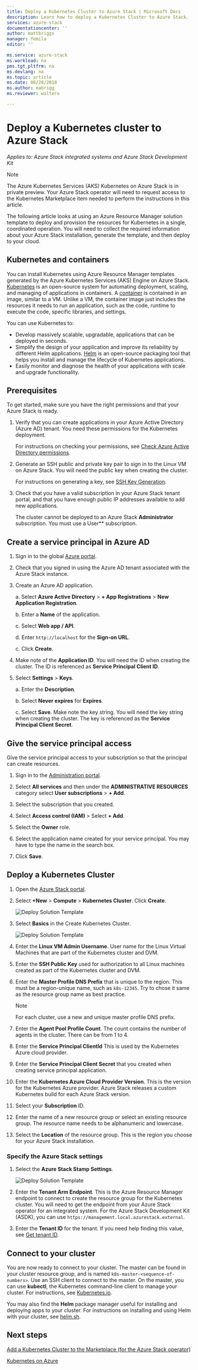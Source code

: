 ```yaml
---
title: Deploy a Kubernetes Cluster to Azure Stack | Microsoft Docs
description: Learn how to deploy a Kubernetes Cluster to Azure Stack.
services: azure-stack
documentationcenter: ''
author: mattbriggs
manager: femila
editor: ''

ms.service: azure-stack
ms.workload: na
pms.tgt_pltfrm: na
ms.devlang: na
ms.topic: article
ms.date: 08/28/2018
ms.author: mabrigg
ms.reviewer: waltero

---
```


# Deploy a Kubernetes cluster to Azure Stack

*Applies to: Azure Stack integrated systems and Azure Stack Development Kit*

> [!Note]  
> The Azure Kubernetes Services (AKS) Kubernetes on Azure Stack is in private preview. Your Azure Stack operator will need to request access to the Kubernetes Marketplace item needed to perform the instructions in this article.

The following article looks at using an Azure Resource Manager solution template to deploy and provision the resources for Kubernetes in a single, coordinated operation. You will need to collect the required information about your Azure Stack installation, generate the template, and then deploy to your cloud.

## Kubernetes and containers

You can install Kubernetes using Azure Resource Manager templates generated by the Azure Kubernetes Services (AKS) Engine on Azure Stack. [Kubernetes](https://kubernetes.io) is an open-source system for automating deployment, scaling, and managing of applications in containers. A [container](https://www.docker.com/what-container) is contained in an image, similar to a VM. Unlike a VM, the container image just includes the resources it needs to run an application, such as the code, runtime to execute the code, specific libraries, and settings.

You can use Kubernetes to:

- Develop massively scalable, upgradable, applications that can be deployed in seconds. 
- Simplify the design of your application and improve its reliability by different Helm applications. [Helm](https://github.com/kubernetes/helm) is an open-source packaging tool that helps you install and manage the lifecycle of Kubernetes applications.
- Easily monitor and diagnose the health of your applications with scale and upgrade functionality.

## Prerequisites 

To get started, make sure you have the right permissions and that your Azure Stack is ready.

1. Verify that you can create applications in your Azure Active Directory (Azure AD) tenant. You need these permissions for the Kubernetes deployment.

    For instructions on checking your permissions, see [Check Azure Active Directory permissions](https://docs.microsoft.com/azure/azure-resource-manager/resource-group-create-service-principal-portal#check-azure-active-directory-permissions).

1. Generate an SSH public and private key pair to sign in to the Linux VM on Azure Stack. You will need the public key when creating the cluster.

    For instructions on generating a key, see [SSH Key Generation](https://github.com/msazurestackworkloads/acs-engine/blob/master/docs/ssh.md#ssh-key-generation).

1. Check that you have a valid subscription in your Azure Stack tenant portal, and that you have enough public IP addresses available to add new applications.

    The cluster cannot be deployed to an Azure Stack **Administrator** subscription. You must use a User** subscription. 

## Create a service principal in Azure AD

1. Sign in to the global [Azure portal](http://portal.azure.com).
1. Check that you signed in using the Azure AD tenant associated with the Azure Stack instance.
1. Create an Azure AD application.

    a. Select **Azure Active Directory** > **+ App Registrations** > **New Application Registration**.

    b. Enter a **Name** of the application.

    c. Select **Web app / API**.

    d. Enter `http://localhost` for the **Sign-on URL**.

    c. Click **Create**.

1. Make note of the **Application ID**. You will need the ID when creating the cluster. The ID is referenced as **Service Principal Client ID**.

1. Select **Settings** > **Keys**.

    a. Enter the **Description**.

    b. Select **Never expires** for **Expires**.

    c. Select **Save**. Make note the key string. You will need the key string when creating the cluster. The key is referenced as the **Service Principal Client Secret**.



## Give the service principal access

Give the service principal access to your subscription so that the principal can create resources.

1.  Sign in to the [Administration portal](https://adminportal.local.azurestack.external).

1. Select **All services** and then under the **ADMINISTRATIVE RESOURCES** category select **User subscriptions** > **+ Add**.

1. Select the subscription that you created.

1. Select **Access control (IAM)** > Select **+ Add**.

1. Select the **Owner** role.

1. Select the application name created for your service principal. You may have to type the name in the search box.

1. Click **Save**.

## Deploy a Kubernetes Cluster

1. Open the [Azure Stack portal](https://portal.local.azurestack.external).

1. Select **+New** > **Compute** > **Kubernetes Cluster**. Click **Create**.

    ![Deploy Solution Template](media/azure-stack-solution-template-kubernetes-deploy/01_kub_market_item.png)

1. Select **Basics** in the Create Kubernetes Cluster.

    ![Deploy Solution Template](media/azure-stack-solution-template-kubernetes-deploy/02_kub_config_basic.png)

1. Enter the **Linux VM Admin Username**. User name for the Linux Virtual Machines that are part of the Kubernetes cluster and DVM.

1. Enter the **SSH Public Key** used for authorization to all Linux machines created as part of the Kubernetes cluster and DVM.

1. Enter the **Master Profile DNS Prefix** that is unique to the region. This must be a region-unique name, such as `k8s-12345`. Try to chose it same as the resource group name as best practice.

    > [!Note]  
    > For each cluster, use a new and unique master profile DNS prefix.

1. Enter the **Agent Pool Profile Count**. The count contains the number of agents in the cluster. There can be from 1 to 4.

1. Enter the **Service Principal ClientId** This is used by the Kubernetes Azure cloud provider.

1. Enter the **Service Principal Client Secret** that you created when creating service principal application.

1. Enter the **Kubernetes Azure Cloud Provider Version**. This is the version for the Kubernetes Azure provider. Azure Stack releases a custom Kubernetes build for each Azure Stack version.

1. Select your **Subscription** ID.

1. Enter the name of a new resource group or select an existing resource group. The resource name needs to be alphanumeric and lowercase.

1. Select the **Location** of the resource group. This is the region you choose for your Azure Stack installation.

### Specify the Azure Stack settings

1. Select the **Azure Stack Stamp Settings**.

    ![Deploy Solution Template](media/azure-stack-solution-template-kubernetes-deploy/03_kub_config_settings.png)

1. Enter the **Tenant Arm Endpoint**. This is the Azure Resource Manager endpoint to connect to create the resource group for the Kubernetes cluster. You will need to get the endpoint from your Azure Stack operator for an integrated system. For the Azure Stack Development Kit (ASDK), you can use `https://management.local.azurestack.external`.

1. Enter the **Tenant ID** for the tenant. If you need help finding this value, see [Get tenant ID](https://docs.microsoft.com/azure/azure-resource-manager/resource-group-create-service-principal-portal#get-tenant-id). 

## Connect to your cluster

You are now ready to connect to your cluster. The master can be found in your cluster resource group, and is named `k8s-master-<sequence-of-numbers>`. Use an SSH client to connect to the master. On the master, you can use **kubectl**, the Kubernetes command-line client to manage your cluster. For instructions, see [Kubernetes.io](https://kubernetes.io/docs/reference/kubectl/overview).

You may also find the **Helm** package manager useful for installing and deploying apps to your cluster. For instructions on installing and using Helm with your cluster, see [helm.sh](https://helm.sh/).

## Next steps

[Add a Kubernetes Cluster to the Marketplace (for the Azure Stack operator)](..\azure-stack-solution-template-kubernetes-cluster-add.md)

[Kubernetes on Azure](https://docs.microsoft.com/azure/container-service/kubernetes/container-service-kubernetes-walkthrough)
